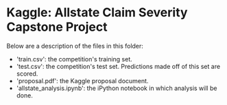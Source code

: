 # Kaggle: Allstate Claim Severity Capstone Project

Below are a description of the files in this folder:

* 'train.csv': the competition's training set.
* 'test.csv': the competition's test set. Predictions made off of this set are scored.
* 'proposal.pdf': the Kaggle proposal document.
* 'allstate\_analysis.ipynb': the iPython notebook in which analysis will be done.